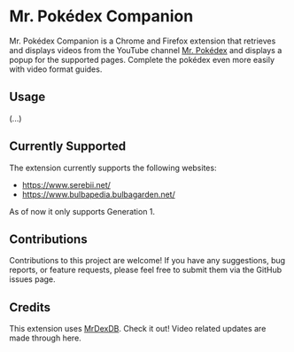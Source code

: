 # Mr. Pokédex Companion

Mr. Pokédex Companion is a Chrome and Firefox extension that retrieves and displays videos from the YouTube channel [Mr. Pokédex](https://www.youtube.com/@MrPokedex) and displays a popup for the supported pages. Complete the pokédex even more easily with video format guides.

## Usage

(...)

## Currently Supported

The extension currently supports the following websites:

- https://www.serebii.net/
- https://www.bulbapedia.bulbagarden.net/

As of now it only supports Generation 1.

## Contributions

Contributions to this project are welcome! If you have any suggestions, bug reports, or feature requests, please feel free to submit them via the GitHub issues page.

## Credits

This extension uses [MrDexDB](https://github.com/LPCC12/MrDexDB). Check it out! Video related updates are made through here.

